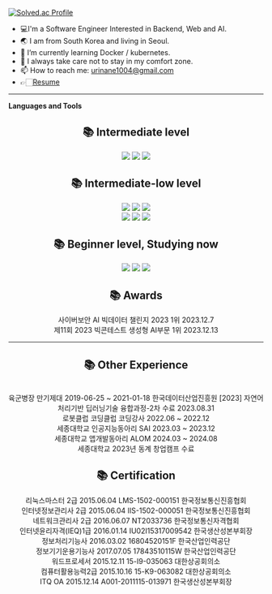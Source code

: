 [![Solved.ac Profile](http://mazassumnida.wtf/api/v2/generate_badge?boj=urinaner)](https://solved.ac/urinaner/)


- 💻I'm a Software Engineer Interested in Backend, Web and AI.
- 🌏 I am from South Korea and living in Seoul.
- 🌱 I’m currently learning Docker / kubernetes. 
- 🚀 I always take care not to stay in my comfort zone.
- 📫 How to reach me: urinane1004@gmail.com
- 👉🏻[Resume](https://aerial-parakeet-030.notion.site/Yung-Jae-Jang-a0fa3e7dbbb34f90947c7b517704442c)
 

<hr>

**Languages and Tools**  
<div align=center><h2>📚 Intermediate level </h2></div>
<div align=center>
  <img src="https://img.shields.io/badge/Linux-FCC624?style=for-the-badge&logo=Linux&logoColor=white"/>
  <img src="https://img.shields.io/badge/Docker-1BA0D7?style=for-the-badge&logo=Docker&logoColor=white">
  <img src="https://img.shields.io/badge/Slack-4A154B?style=for-the-badge&logo=Slack&logoColor=white">
</div>

<div align=center><h2>📚 Intermediate-low level </h2></div>
<div align=center>
  <img src="https://img.shields.io/badge/postman-FF6C37?style=for-the-badge&logo=postman&logoColor=white">
  <img src="https://img.shields.io/badge/SpringBoot-6DB33F?style=for-the-badge&logo=Spring Boot&logoColor=white">
  <img src="https://img.shields.io/badge/Mysql-4479A1?style=for-the-badge&logo=MySQL&logoColor=white">
  <br>
  <img src="https://img.shields.io/badge/java-007396?style=for-the-badge&logo=JAVA&logoColor=white">
  <img src="https://img.shields.io/badge/React-61DAFB?style=for-the-badge&logo=React&logoColor=white">
  <img src="https://img.shields.io/badge/Jenkins-D24939?style=for-the-badge&logo=Jenkins&logoColor=white">
</div>

<div align=center><h2>📚 Beginner level, Studying now </h2></div>
<div align=center>
 <img src="https://img.shields.io/badge/Kubernetes-1BA0D7?style=for-the-badge&logo=Kubernetes&logoColor=white">
 <img src="https://img.shields.io/badge/AWS SAA-232F3E?style=for-the-badge&logo=AWS SAA&logoColor=white">
 <img src="https://img.shields.io/badge/ArgoCD-EF7B4D?style=for-the-badge&logo=Argos&logoColor=white">
 <br>
</div>

<div align=center><h2>📚 Awards</h2></div>
<div align=center>사이버보안 AI 빅데이터 챌린지 2023 1위 2023.12.7</div>
<div align=center>제11회 2023 빅콘테스트 생성형 AI부문 1위 2023.12.13</div>


<hr>

<div align=center><h2>📚 Other Experience</h2></div>
<div align=center>
  <br>
  육군병장 만기제대 2019-06-25 ~ 2021-01-18
  한국데이터산업진흥원 [2023] 자연어처리기반 딥러닝기술 융합과정-2차 수료 2023.08.31
  <br>
  로봇클럽 코딩클럽 코딩강사 2022.06 ~ 2022.12
  <br>
  세종대학교 인공지능동아리 SAI 2023.03 ~ 2023.12
  <br>
  세종대학교 앱개발동아리 ALOM 2024.03 ~ 2024.08
  <br>
  세종대학교 2023년 동계 창업캠프 수료
  <br>
</div>

<div align=center><h2>📚 Certification</h2></div>
<div align=center>
  리눅스마스터 2급 2015.06.04 LMS-1502-000151 한국정보통신진흥협회
  <br>
  인터넷정보관리사 2급 2015.06.04 IIS-1502-000051 한국정보통신진흥협회
  <br>
  네트워크관리사 2급 2016.06.07 NT2033736 한국정보통신자격협회
  <br>
  인터넷윤리자격(IEQ)1급 2016.01.14 IU02I15317009542 한국생산성본부회장
  <br>
  정보처리기능사 2016.03.02 16804520151F 한국산업인력공단
  <br>
  정보기기운용기능사 2017.07.05 17843510115W 한국산업인력공단
  <br>
  워드프로세서 2015.12.11 15-I9-035063 대한상공회의소
  <br>
  컴퓨터활용능력2급 2015.10.16 15-K9-063082 대한상공회의소
  <br>
  ITQ OA 2015.12.14 A001-2011115-013971 한국생산성본부회장
</div>
